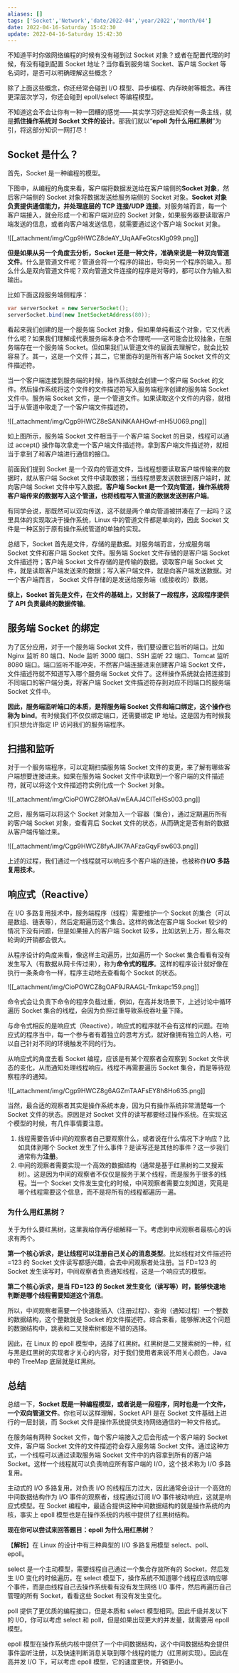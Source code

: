 ```yaml
---
aliases: []
tags: ['Socket','Network','date/2022-04','year/2022','month/04']
date: 2022-04-16-Saturday 15:42:30
update: 2022-04-16-Saturday 15:42:30
---
```


不知道平时你做网络编程的时候有没有碰到过 Socket 对象？或者在配置代理的时候，有没有碰到配置 Socket 地址？当你看到服务端 Socket、客户端 Socket 等名词时，是否可以明确理解这些概念？

除了上面这些概念，你还经常会碰到 I/O 模型、异步编程、内存映射等概念。再往更深层次学习，你还会碰到 epoll/select 等编程模型。

不知道这会不会让你有一种一团糟的感觉——其实学习好这些知识有一条主线，就是**抓住操作系统对 Socket 文件的设计**。那我们就以“**epoll 为什么用红黑树**”为引，将这部分知识一网打尽！

## Socket 是什么？

首先，Socket 是一种编程的模型。

下图中，从编程的角度来看，客户端将数据发送给在客户端侧的**Socket 对象**，然后客户端侧的 Socket 对象将数据发送给服务端侧的 Socket 对象。**Socket 对象负责提供通信能力，并处理底层的 TCP 连接/UDP 连接**。对服务端而言，每一个客户端接入，就会形成一个和客户端对应的 Socket 对象，如果服务器要读取客户端发送的信息，或者向客户端发送信息，就需要通过这个客户端 Socket 对象。

![[_attachment/img/Cgp9HWCZ8deAY_UqAAFeGtcsKIg099.png]]

**但是如果从另一个角度去分析，Socket 还是一种文件，准确来说是一种双向管道文件**。什么是管道文件呢？管道会将一个程序的输出，导向另一个程序的输入。那么什么是双向管道文件呢？双向管道文件连接的程序是对等的，都可以作为输入和输出。

比如下面这段服务端侧程序：

```java
var serverSocket = new ServerSocket();
serverSocket.bind(new InetSocketAddress(80));
```

看起来我们创建的是一个服务端 Socket 对象，但如果单纯看这个对象，它又代表什么呢？如果我们理解成代表服务端本身合不合理呢——这可能会比较抽象，在服务端存在一个服务端 Socket。但如果我们从管道文件的层面去理解它，就会比较容易了。其一，这是一个文件；其二，它里面存的是所有客户端 Socket 文件的文件描述符。

当一个客户端连接到服务端的时候，操作系统就会创建一个客户端 Socket 的文件。然后操作系统将这个文件的文件描述符写入服务端程序创建的服务端 Socket 文件中。服务端 Socket 文件，是一个管道文件。如果读取这个文件的内容，就相当于从管道中取走了一个客户端文件描述符。

![[_attachment/img/Cgp9HWCZ8eSANiNKAAHGwf-mH5U069.png]]

如上图所示，服务端 Socket 文件相当于一个客户端 Socket 的目录，线程可以通过 accept() 操作每次拿走一个客户端文件描述符。拿到客户端文件描述符，就相当于拿到了和客户端进行通信的接口。

前面我们提到 Socket 是一个双向的管道文件，当线程想要读取客户端传输来的数据时，就从客户端 Socket 文件中读取数据；当线程想要发送数据到客户端时，就向客户端 Socket 文件中写入数据。**客户端 Socket 是一个双向管道，操作系统将客户端传来的数据写入这个管道，也将线程写入管道的数据发送到客户端**。

有同学会说，那既然可以双向传送，这不就是两个单向管道被拼凑在了一起吗？这里具体的实现取决于操作系统，Linux 中的管道文件都是单向的，因此 Socket 文件是一种区别于原有操作系统管道的单独的实现。

总结下，Socket 首先是文件，存储的是数据。对服务端而言，分成服务端 Socket 文件和客户端 Socket 文件。服务端 Socket 文件存储的是客户端 Socket 文件描述符；客户端 Socket 文件存储的是传输的数据。读取客户端 Socket 文件，就是读取客户端发送来的数据；写入客户端文件，就是向客户端发送数据。对一个客户端而言， Socket 文件存储的是发送给服务端（或接收的）数据。

**综上，Socket 首先是文件，在文件的基础上，又封装了一段程序，这段程序提供了 API 负责最终的数据传输**。

## 服务端 Socket 的绑定

为了区分应用，对于一个服务端 Socket 文件，我们要设置它监听的端口。比如 Nginx 监听 80 端口、Node 监听 3000 端口、SSH 监听 22 端口、Tomcat 监听 8080 端口。端口监听不能冲突，不然客户端连接进来创建客户端 Socket 文件，文件描述符就不知道写入哪个服务端 Socket 文件了。这样操作系统就会把连接到不同端口的客户端分类，将客户端 Socket 文件描述符存到对应不同端口的服务端 Socket 文件中。

**因此，服务端监听端口的本质，是将服务端 Socket 文件和端口绑定，这个操作也称为 bind**。有时候我们不仅仅绑定端口，还需要绑定 IP 地址。这是因为有时候我们只想允许指定 IP 访问我们的服务端程序。

## 扫描和监听

对于一个服务端程序，可以定期扫描服务端 Socket 文件的变更，来了解有哪些客户端想要连接进来。如果在服务端 Socket 文件中读取到一个客户端的文件描述符，就可以将这个文件描述符实例化成一个 Socket 对象。

![[_attachment/img/CioPOWCZ8fOAaVwEAAJ4CITeHSs003.png]]

之后，服务端可以将这个 Socket 对象加入一个容器（集合），通过定期遍历所有的客户端 Socket 对象，查看背后 Socket 文件的状态，从而确定是否有新的数据从客户端传输过来。

![[_attachment/img/Cgp9HWCZ8fyAJIK7AAFzaGqyFsw603.png]]

上述的过程，我们通过一个线程就可以响应多个客户端的连接，也被称作**I/O 多路复用技术**。

## 响应式（Reactive）

在 I/O 多路复用技术中，服务端程序（线程）需要维护一个 Socket 的集合（可以是数组、链表等），然后定期遍历这个集合。这样的做法在客户端 Socket 较少的情况下没有问题，但是如果接入的客户端 Socket 较多，比如达到上万，那么每次轮询的开销都会很大。

从程序设计的角度来看，像这样主动遍历，比如遍历一个 Socket 集合看看有没有发生写入（有数据从网卡传过来），称为**命令式的程序**。这样的程序设计就好像在执行一条条命令一样，程序主动地去查看每个 Socket 的状态。

![[_attachment/img/CioPOWCZ8gOAF9JRAAGL-Tmkapc159.png]]

命令式会让负责下命令的程序负载过重，例如，在高并发场景下，上述讨论中循环遍历 Socket 集合的线程，会因为负担过重导致系统吞吐量下降。

与命令式相反的是响应式（Reactive），响应式的程序就不会有这样的问题。在响应式的程序当中，每一个参与者有着独立的思考方式，就好像拥有独立的人格，可以自己针对不同的环境触发不同的行为。

从响应式的角度去看 Socket 编程，应该是有某个观察者会观察到 Socket 文件状态的变化，从而通知处理线程响应。线程不再需要遍历 Socket 集合，而是等待观察程序的通知。

![[_attachment/img/Cgp9HWCZ8g6AGZmTAAFsEY8h8Ho635.png]]

当然，最合适的观察者其实是操作系统本身，因为只有操作系统非常清楚每一个 Socket 文件的状态。原因是对 Socket 文件的读写都要经过操作系统。在实现这个模型的时候，有几件事情要注意。

1. 线程需要告诉中间的观察者自己要观察什么，或者说在什么情况下才响应？比如具体到哪个 Socket 发生了什么事件？是读写还是其他的事件？这一步我们通常称为**注册**。
2. 中间的观察者需要实现一个高效的数据结构（通常是基于红黑树的二叉搜索树）。这是因为中间的观察者不仅仅是服务于某个线程，而是服务于很多的线程。当一个 Socket 文件发生变化的时候，中间观察者需要立刻知道，究竟是哪个线程需要这个信息，而不是将所有的线程都遍历一遍。

### 为什么用红黑树？

关于为什么要红黑树，这里我给你再仔细解释一下。考虑到中间观察者最核心的诉求有两个。

**第一个核心诉求，是让线程可以注册自己关心的消息类型**。比如线程对文件描述符 =123 的 Socket 文件读写都感兴趣，会去中间观察者处注册。当 FD=123 的 Socket 发生读写时，中间观察者负责通知线程，这是一个响应式的模型。

**第二个核心诉求，是当 FD=123 的 Socket 发生变化（读写等）时，能够快速地判断是哪个线程需要知道这个消息**。

所以，中间观察者需要一个快速能插入（注册过程）、查询（通知过程）一个整数的数据结构，这个整数就是 Socket 的文件描述符。综合来看，能够解决这个问题的数据结构中，跳表和二叉搜索树都是不错的选择。

因此，在 Linux 的 epoll 模型中，选择了红黑树。红黑树是二叉搜索树的一种，红与黑是红黑树的实现者才关心的内容，对于我们使用者来说不用关心颜色，Java 中的 TreeMap 底层就是红黑树。

## 总结

总结一下，**Socket 既是一种编程模型，或者说是一段程序，同时也是一个文件，一个双向管道文件**。你也可以这样理解，Socket API 是在 Socket 文件基础上进行的一层封装，而 Socket 文件是操作系统提供支持网络通信的一种文件格式。

在服务端有两种 Socket 文件，每个客户端接入之后会形成一个客户端的 Socket 文件，客户端 Socket 文件的文件描述符会存入服务端 Socket 文件。通过这种方式，一个线程可以通过读取服务端 Socket 文件中的内容拿到所有的客户端 Socket。这样一个线程就可以负责响应所有客户端的 I/O，这个技术称为 I/O 多路复用。

主动式的 I/O 多路复用，对负责 I/O 的线程压力过大，因此通常会设计一个高效的中间数据结构作为 I/O 事件的观察者，线程通过订阅 I/O 事件被动响应，这就是响应式模型。在 Socket 编程中，最适合提供这种中间数据结构的就是操作系统的内核，事实上 epoll 模型也是在操作系统的内核中提供了红黑树结构。

**现在你可以尝试来回答题目：epoll 为什么用红黑树**？

【**解析**】在 Linux 的设计中有三种典型的 I/O 多路复用模型 select、poll、epoll。

select 是一个主动模型，需要线程自己通过一个集合存放所有的 Socket，然后发生 I/O 变化的时候遍历。在 select 模型下，操作系统不知道哪个线程应该响应哪个事件，而是由线程自己去操作系统看有没有发生网络 I/O 事件，然后再遍历自己管理的所有 Socket，看看这些 Socket 有没有发生变化。

poll 提供了更优质的编程接口，但是本质和 select 模型相同。因此千级并发以下的 I/O，你可以考虑 select 和 poll，但是如果出现更大的并发量，就需要用 epoll 模型。

epoll 模型在操作系统内核中提供了一个中间数据结构，这个中间数据结构会提供事件监听注册，以及快速判断消息关联到哪个线程的能力（红黑树实现）。因此在高并发 I/O 下，可以考虑 epoll 模型，它的速度更快，开销更小。
